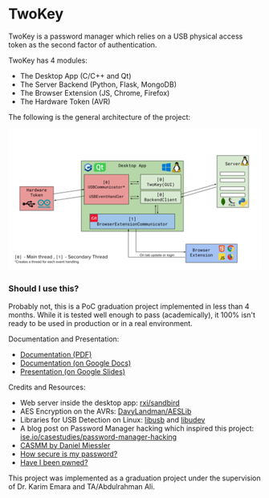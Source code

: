 # TwoKey

TwoKey is a password manager which relies on a USB physical access token as the second factor of authentication.


TwoKey has 4 modules:
 - The Desktop App (C/C++ and Qt)
 - The Server Backend (Python, Flask, MongoDB)
 - The Browser Extension (JS, Chrome, Firefox)
 - The Hardware Token (AVR)


The following is the general architecture of the project:

![](Misc/Architecture.png)


### Should I use this? 

Probably not, this is a PoC graduation project implemented in less than 4 months. While it is tested well enough to pass (academically), it 100% isn't ready to be used in production or in a real environment.





Documentation and Presentation:
 - [Documentation (PDF)](Misc/Documentation/TwoKey-Documentation.pdf)
 - [Documentation (on Google Docs)](https://docs.google.com/document/d/1EKH_7GnC5Gk7F7UE59FQuZhJ4n82jdFRYTa4lHULmrA/edit?usp=sharing)
 - [Presentation (on Google Slides)](https://docs.google.com/presentation/d/15kjcTesO-ccG5K21x3QOe8d7D0Zuf3NYI-c2UDwzBeA/edit?usp=sharing)


Credits and Resources: 

 - Web server inside the desktop app: [rxi/sandbird](https://github.com/rxi/sandbird)
 - AES Encryption on the AVRs: [DavyLandman/AESLib](https://github.com/DavyLandman/AESLib)
 - Libraries for USB Detection on Linux: [libusb](https://libusb.info/) and [libudev](https://www.freedesktop.org/software/systemd/man/libudev.html)
 - A blog post on Password Manager hacking which inspired this project: [ise.io/casestudies/password-manager-hacking](https://www.ise.io/casestudies/password-manager-hacking/)
 - [CASMM by Daniel Miessler](https://danielmiessler.com/blog/casmm-consumer-authentication-security-maturity-model/)
 - [How secure is my password?](https://www.security.org/how-secure-is-my-password/)
 - [Have I been pwned?](https://haveibeenpwned.com/)


This project was implemented as a graduation project under the supervision of Dr. Karim Emara and TA/Abdulrahman Ali.
